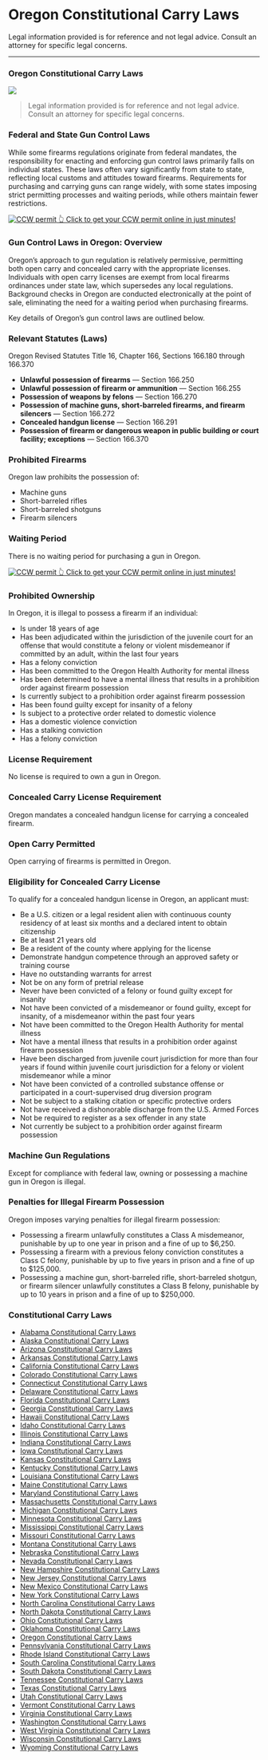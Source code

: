# Oregon Constitutional Carry Laws

Legal information provided is for reference and not legal advice. Consult an attorney for specific legal concerns. 

* * *

### Oregon Constitutional Carry Laws

![](https://cdn-images-1.medium.com/max/1200/1*3MvrcUVFI0QIlc7r_ThyQg.png)

> Legal information provided is for reference and not legal advice. Consult an attorney for specific legal concerns.

### Federal and State Gun Control Laws

While some firearms regulations originate from federal mandates, the responsibility for enacting and enforcing gun control laws primarily falls on individual states. These laws often vary significantly from state to state, reflecting local customs and attitudes toward firearms. Requirements for purchasing and carrying guns can range widely, with some states imposing strict permitting processes and waiting periods, while others maintain fewer restrictions.

<a href="https://serp.ly/ccw">
<div>
    <img src="https://cdn-images-1.medium.com/max/1200/1*aCmvRhaa5Xjz4zDZxHzAjg.png" alt="CCW permit">
    👆 Click to get your CCW permit online in just minutes!
</div>
</a>

### Gun Control Laws in Oregon: Overview

Oregon’s approach to gun regulation is relatively permissive, permitting both open carry and concealed carry with the appropriate licenses. Individuals with open carry licenses are exempt from local firearms ordinances under state law, which supersedes any local regulations. Background checks in Oregon are conducted electronically at the point of sale, eliminating the need for a waiting period when purchasing firearms.

Key details of Oregon’s gun control laws are outlined below.

### Relevant Statutes (Laws)

Oregon Revised Statutes Title 16, Chapter 166, Sections 166.180 through 166.370

  * **Unlawful possession of firearms** — Section 166.250
  * **Unlawful possession of firearm or ammunition** — Section 166.255
  * **Possession of weapons by felons** — Section 166.270
  * **Possession of machine guns, short-barreled firearms, and firearm silencers** — Section 166.272
  * **Concealed handgun license** — Section 166.291
  * **Possession of firearm or dangerous weapon in public building or court facility; exceptions** — Section 166.370



### Prohibited Firearms

Oregon law prohibits the possession of:

  * Machine guns
  * Short-barreled rifles
  * Short-barreled shotguns
  * Firearm silencers



### Waiting Period

There is no waiting period for purchasing a gun in Oregon.


<a href="https://serp.ly/ccw">
<div>
    <img src="https://cdn-images-1.medium.com/max/1200/1*TMCVgNoKp2NAtvLSAMkaJg.png" alt="CCW permit">
    👆 Click to get your CCW permit online in just minutes!
</div>
</a>


### Prohibited Ownership

In Oregon, it is illegal to possess a firearm if an individual:

  * Is under 18 years of age
  * Has been adjudicated within the jurisdiction of the juvenile court for an offense that would constitute a felony or violent misdemeanor if committed by an adult, within the last four years
  * Has a felony conviction
  * Has been committed to the Oregon Health Authority for mental illness
  * Has been determined to have a mental illness that results in a prohibition order against firearm possession
  * Is currently subject to a prohibition order against firearm possession
  * Has been found guilty except for insanity of a felony
  * Is subject to a protective order related to domestic violence
  * Has a domestic violence conviction
  * Has a stalking conviction
  * Has a felony conviction



### License Requirement

No license is required to own a gun in Oregon.

### Concealed Carry License Requirement

Oregon mandates a concealed handgun license for carrying a concealed firearm.

### Open Carry Permitted

Open carrying of firearms is permitted in Oregon.

### Eligibility for Concealed Carry License

To qualify for a concealed handgun license in Oregon, an applicant must:

  * Be a U.S. citizen or a legal resident alien with continuous county residency of at least six months and a declared intent to obtain citizenship
  * Be at least 21 years old
  * Be a resident of the county where applying for the license
  * Demonstrate handgun competence through an approved safety or training course
  * Have no outstanding warrants for arrest
  * Not be on any form of pretrial release
  * Never have been convicted of a felony or found guilty except for insanity
  * Not have been convicted of a misdemeanor or found guilty, except for insanity, of a misdemeanor within the past four years
  * Not have been committed to the Oregon Health Authority for mental illness
  * Not have a mental illness that results in a prohibition order against firearm possession
  * Have been discharged from juvenile court jurisdiction for more than four years if found within juvenile court jurisdiction for a felony or violent misdemeanor while a minor
  * Not have been convicted of a controlled substance offense or participated in a court-supervised drug diversion program
  * Not be subject to a stalking citation or specific protective orders
  * Not have received a dishonorable discharge from the U.S. Armed Forces
  * Not be required to register as a sex offender in any state
  * Not currently be subject to a prohibition order against firearm possession



### Machine Gun Regulations

Except for compliance with federal law, owning or possessing a machine gun in Oregon is illegal.

### Penalties for Illegal Firearm Possession

Oregon imposes varying penalties for illegal firearm possession:

  * Possessing a firearm unlawfully constitutes a Class A misdemeanor, punishable by up to one year in prison and a fine of up to $6,250.
  * Possessing a firearm with a previous felony conviction constitutes a Class C felony, punishable by up to five years in prison and a fine of up to $125,000.
  * Possessing a machine gun, short-barreled rifle, short-barreled shotgun, or firearm silencer unlawfully constitutes a Class B felony, punishable by up to 10 years in prison and a fine of up to $250,000.



### Constitutional Carry Laws

- [Alabama Constitutional Carry Laws](https://github.com/universityofguns/laws/blob/main/constitutional-carry-laws/Alabama-Constitutional-Carry-Laws.md)
- [Alaska Constitutional Carry Laws](https://github.com/universityofguns/laws/blob/main/constitutional-carry-laws/Alaska-Constitutional-Carry-Laws.md)
- [Arizona Constitutional Carry Laws](https://github.com/universityofguns/laws/blob/main/constitutional-carry-laws/Arizona-Constitutional-Carry-Laws.md)
- [Arkansas Constitutional Carry Laws](https://github.com/universityofguns/laws/blob/main/constitutional-carry-laws/Arkansas-Constitutional-Carry-Laws.md)
- [California Constitutional Carry Laws](https://github.com/universityofguns/laws/blob/main/constitutional-carry-laws/California-Constitutional-Carry-Laws.md)
- [Colorado Constitutional Carry Laws](https://github.com/universityofguns/laws/blob/main/constitutional-carry-laws/Colorado-Constitutional-Carry-Laws.md)
- [Connecticut Constitutional Carry Laws](https://github.com/universityofguns/laws/blob/main/constitutional-carry-laws/Connecticut-Constitutional-Carry-Laws.md)
- [Delaware Constitutional Carry Laws](https://github.com/universityofguns/laws/blob/main/constitutional-carry-laws/Delaware-Constitutional-Carry-Laws.md)
- [Florida Constitutional Carry Laws](https://github.com/universityofguns/laws/blob/main/constitutional-carry-laws/Florida-Constitutional-Carry-Laws.md)
- [Georgia Constitutional Carry Laws](https://github.com/universityofguns/laws/blob/main/constitutional-carry-laws/Georgia-Constitutional-Carry-Laws.md)
- [Hawaii Constitutional Carry Laws](https://github.com/universityofguns/laws/blob/main/constitutional-carry-laws/Hawaii-Constitutional-Carry-Laws.md)
- [Idaho Constitutional Carry Laws](https://github.com/universityofguns/laws/blob/main/constitutional-carry-laws/Idaho-Constitutional-Carry-Laws.md)
- [Illinois Constitutional Carry Laws](https://github.com/universityofguns/laws/blob/main/constitutional-carry-laws/Illinois-Constitutional-Carry-Laws.md)
- [Indiana Constitutional Carry Laws](https://github.com/universityofguns/laws/blob/main/constitutional-carry-laws/Indiana-Constitutional-Carry-Laws.md)
- [Iowa Constitutional Carry Laws](https://github.com/universityofguns/laws/blob/main/constitutional-carry-laws/Iowa-Constitutional-Carry-Laws.md)
- [Kansas Constitutional Carry Laws](https://github.com/universityofguns/laws/blob/main/constitutional-carry-laws/Kansas-Constitutional-Carry-Laws.md)
- [Kentucky Constitutional Carry Laws](https://github.com/universityofguns/laws/blob/main/constitutional-carry-laws/Kentucky-Constitutional-Carry-Laws.md)
- [Louisiana Constitutional Carry Laws](https://github.com/universityofguns/laws/blob/main/constitutional-carry-laws/Louisiana-Constitutional-Carry-Laws.md)
- [Maine Constitutional Carry Laws](https://github.com/universityofguns/laws/blob/main/constitutional-carry-laws/Maine-Constitutional-Carry-Laws.md)
- [Maryland Constitutional Carry Laws](https://github.com/universityofguns/laws/blob/main/constitutional-carry-laws/Maryland-Constitutional-Carry-Laws.md)
- [Massachusetts Constitutional Carry Laws](https://github.com/universityofguns/laws/blob/main/constitutional-carry-laws/Massachusetts-Constitutional-Carry-Laws.md)
- [Michigan Constitutional Carry Laws](https://github.com/universityofguns/laws/blob/main/constitutional-carry-laws/Michigan-Constitutional-Carry-Laws.md)
- [Minnesota Constitutional Carry Laws](https://github.com/universityofguns/laws/blob/main/constitutional-carry-laws/Minnesota-Constitutional-Carry-Laws.md)
- [Mississippi Constitutional Carry Laws](https://github.com/universityofguns/laws/blob/main/constitutional-carry-laws/Mississippi-Constitutional-Carry-Laws.md)
- [Missouri Constitutional Carry Laws](https://github.com/universityofguns/laws/blob/main/constitutional-carry-laws/Missouri-Constitutional-Carry-Laws.md)
- [Montana Constitutional Carry Laws](https://github.com/universityofguns/laws/blob/main/constitutional-carry-laws/Montana-Constitutional-Carry-Laws.md)
- [Nebraska Constitutional Carry Laws](https://github.com/universityofguns/laws/blob/main/constitutional-carry-laws/Nebraska-Constitutional-Carry-Laws.md)
- [Nevada Constitutional Carry Laws](https://github.com/universityofguns/laws/blob/main/constitutional-carry-laws/Nevada-Constitutional-Carry-Laws.md)
- [New Hampshire Constitutional Carry Laws](https://github.com/universityofguns/laws/blob/main/constitutional-carry-laws/New-Hampshire-Constitutional-Carry-Laws.md)
- [New Jersey Constitutional Carry Laws](https://github.com/universityofguns/laws/blob/main/constitutional-carry-laws/New-Jersey-Constitutional-Carry-Laws.md)
- [New Mexico Constitutional Carry Laws](https://github.com/universityofguns/laws/blob/main/constitutional-carry-laws/New-Mexico-Constitutional-Carry-Laws.md)
- [New York Constitutional Carry Laws](https://github.com/universityofguns/laws/blob/main/constitutional-carry-laws/New-York-Constitutional-Carry-Laws.md)
- [North Carolina Constitutional Carry Laws](https://github.com/universityofguns/laws/blob/main/constitutional-carry-laws/North-Carolina-Constitutional-Carry-Laws.md)
- [North Dakota Constitutional Carry Laws](https://github.com/universityofguns/laws/blob/main/constitutional-carry-laws/North-Dakota-Constitutional-Carry-Laws.md)
- [Ohio Constitutional Carry Laws](https://github.com/universityofguns/laws/blob/main/constitutional-carry-laws/Ohio-Constitutional-Carry-Laws.md)
- [Oklahoma Constitutional Carry Laws](https://github.com/universityofguns/laws/blob/main/constitutional-carry-laws/Oklahoma-Constitutional-Carry-Laws.md)
- [Oregon Constitutional Carry Laws](https://github.com/universityofguns/laws/blob/main/constitutional-carry-laws/Oregon-Constitutional-Carry-Laws.md)
- [Pennsylvania Constitutional Carry Laws](https://github.com/universityofguns/laws/blob/main/constitutional-carry-laws/Pennsylvania-Constitutional-Carry-Laws.md)
- [Rhode Island Constitutional Carry Laws](https://github.com/universityofguns/laws/blob/main/constitutional-carry-laws/Rhode-Island-Constitutional-Carry-Laws.md)
- [South Carolina Constitutional Carry Laws](https://github.com/universityofguns/laws/blob/main/constitutional-carry-laws/South-Carolina-Constitutional-Carry-Laws.md)
- [South Dakota Constitutional Carry Laws](https://github.com/universityofguns/laws/blob/main/constitutional-carry-laws/South-Dakota-Constitutional-Carry-Laws.md)
- [Tennessee Constitutional Carry Laws](https://github.com/universityofguns/laws/blob/main/constitutional-carry-laws/Tennessee-Constitutional-Carry-Laws.md)
- [Texas Constitutional Carry Laws](https://github.com/universityofguns/laws/blob/main/constitutional-carry-laws/Texas-Constitutional-Carry-Laws.md)
- [Utah Constitutional Carry Laws](https://github.com/universityofguns/laws/blob/main/constitutional-carry-laws/Utah-Constitutional-Carry-Laws.md)
- [Vermont Constitutional Carry Laws](https://github.com/universityofguns/laws/blob/main/constitutional-carry-laws/Vermont-Constitutional-Carry-Laws.md)
- [Virginia Constitutional Carry Laws](https://github.com/universityofguns/laws/blob/main/constitutional-carry-laws/Virginia-Constitutional-Carry-Laws.md)
- [Washington Constitutional Carry Laws](https://github.com/universityofguns/laws/blob/main/constitutional-carry-laws/Washington-Constitutional-Carry-Laws.md)
- [West Virginia Constitutional Carry Laws](https://github.com/universityofguns/laws/blob/main/constitutional-carry-laws/West-Virginia-Constitutional-Carry-Laws.md)
- [Wisconsin Constitutional Carry Laws](https://github.com/universityofguns/laws/blob/main/constitutional-carry-laws/Wisconsin-Constitutional-Carry-Laws.md)
- [Wyoming Constitutional Carry Laws](https://github.com/universityofguns/laws/blob/main/constitutional-carry-laws/Wyoming-Constitutional-Carry-Laws.md)